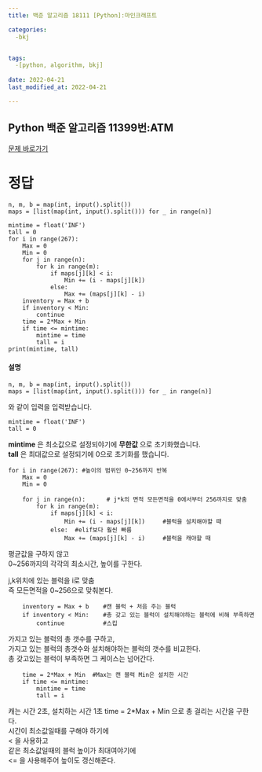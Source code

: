```yaml
---
title: 백준 알고리즘 18111 [Python]:마인크래프트

categories: 
  -bkj


tags: 
  -[python, algorithm, bkj]
  
date: 2022-04-21
last_modified_at: 2022-04-21

---
```

## Python 백준 알고리즘 11399번:ATM

[문제 바로가기](https://www.acmicpc.net/problem/18111)  

# 정답
```
n, m, b = map(int, input().split())
maps = [list(map(int, input().split())) for _ in range(n)]

mintime = float('INF')
tall = 0
for i in range(267):
    Max = 0
    Min = 0
    for j in range(n):
        for k in range(m):
            if maps[j][k] < i:
                Min += (i - maps[j][k])
            else:
                Max += (maps[j][k] - i)
    inventory = Max + b
    if inventory < Min:
        continue
    time = 2*Max + Min
    if time <= mintime:
        mintime = time
        tall = i
print(mintime, tall)
```

#### __설명__  

```
n, m, b = map(int, input().split())
maps = [list(map(int, input().split())) for _ in range(n)]
```
와 같이 입력을 입력받습니다.  

```
mintime = float('INF')
tall = 0
```
 __mintime__ 은 최소값으로 설정되야기에 __무한값__ 으로 초기화했습니다.  
 __tall__ 은 최대값으로 설정되기에 0으로 초기화를 했습니다.  

```
for i in range(267): #높이의 범위인 0~256까지 반복
    Max = 0 
    Min = 0

    for j in range(n):      # j*k의 면적 모든면적을 0에서부터 256까지로 맞춤
        for k in range(m):
            if maps[j][k] < i:
                Min += (i - maps[j][k])     #블럭을 설치해야할 때  
            else:  #elif보다 훨씬 빠름
                Max += (maps[j][k] - i)     #블럭을 캐야할 때
```
평균값을 구하지 않고  
0~256까지의 각각의 최소시간, 높이를 구한다.
  
j,k위치에 있는 블럭을 i로 맞춤  
즉 모든면적을 0~256으로 맞춰본다.  
  
```
    inventory = Max + b    #캔 블럭 + 처음 주는 블럭
    if inventory < Min:    #총 갖고 있는 블럭이 설치해야하는 블럭에 비해 부족하면
        continue           #스킵
```
가지고 있는 블럭의 총 갯수를 구하고,  
가지고 있는 블럭의 총갯수와 설치해야하는 블럭의 갯수를 비교한다.  
총 갖고있는 블럭이 부족하면 그 케이스는 넘어간다.  

```
    time = 2*Max + Min  #Max는 캔 블럭 Min은 설치한 시간
    if time <= mintime:
        mintime = time
        tall = i
```
캐는 시간 2초, 설치하는 시간 1초
time = 2*Max + Min 으로 총 걸리는 시간을 구한다.  
시간이 최소값일때를 구해야 하기에  
< 을 사용하고  
같은 최소값일때의 블럭 높이가 최대여야기에  
<= 을 사용해주어 높이도 갱신해준다.  
